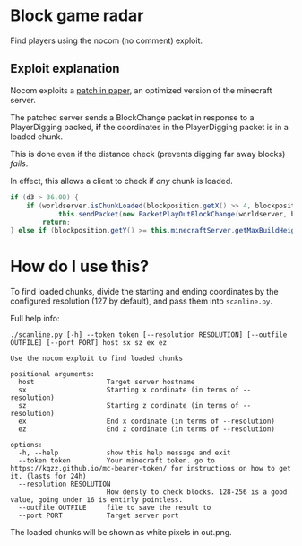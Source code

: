 # Block game radar

Find players using the nocom (no comment) exploit.

## Exploit explanation

Nocom exploits a [patch in paper](https://github.com/PaperMC/Paper/blob/ver/1.12.2/Spigot-Server-Patches/0196-Fix-block-break-desync.patch
), an optimized version of the minecraft server.

The patched server sends a BlockChange packet in response to a PlayerDigging packed, **if** the coordinates in the PlayerDigging packet is in a loaded chunk.

This is done even if the distance check (prevents digging far away blocks) *fails*. 

In effect, this allows a client to check if *any* chunk is loaded.

```java
if (d3 > 36.0D) {
	if (worldserver.isChunkLoaded(blockposition.getX() >> 4, blockposition.getZ() >> 4, true)) // Paper - Fix block break desync - Don't send for unloaded chunks
	       	this.sendPacket(new PacketPlayOutBlockChange(worldserver, blockposition)); // Paper - Fix block break desync
        return;
} else if (blockposition.getY() >= this.minecraftServer.getMaxBuildHeight()) {
```

# How do I use this?

To find loaded chunks, divide the starting and ending coordinates by the configured resolution (127 by default), and pass them into ``scanline.py``.

Full help info:

```
./scanline.py [-h] --token token [--resolution RESOLUTION] [--outfile OUTFILE] [--port PORT] host sx sz ex ez

Use the nocom exploit to find loaded chunks

positional arguments:
  host                  Target server hostname
  sx                    Starting x cordinate (in terms of --resolution)
  sz                    Starting z cordinate (in terms of --resolution)
  ex                    End x cordinate (in terms of --resolution)
  ez                    End z cordinate (in terms of --resolution)

options:
  -h, --help            show this help message and exit
  --token token         Your minecraft token. go to https://kqzz.github.io/mc-bearer-token/ for instructions on how to get it. (lasts for 24h)
  --resolution RESOLUTION
                        How densly to check blocks. 128-256 is a good value, going under 16 is entirly pointless.
  --outfile OUTFILE     file to save the result to
  --port PORT           Target server port
```

The loaded chunks will be shown as white pixels in out.png.
